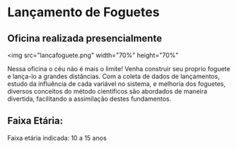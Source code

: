 # Lançamento de Foguetes

## Oficina realizada presencialmente

<img src="lancafoguete.png" width="70%" height="70%"

Nessa oficina o céu não é mais o limite! Venha construir seu proprio foguete e lança-lo a grandes distâncias. Com a coleta de dados de lançamentos, estudo da influência de cada variável no sistema, e melhoria dos foguetes, diversos conceitos do método científicos são abordados de maneira divertida, facilitando a assimilação destes fundamentos.

## Faixa Etária:
Faixa etária indicada: 10 a 15 anos
